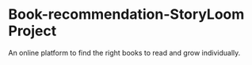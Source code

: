 # Book-recommendation-StoryLoom Project
An online platform to find the right books to read and grow individually.
